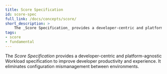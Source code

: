 ```yaml
---
title: Score Specification
id: score-spec
full_link: /docs/concepts/score/
short_description: >
    The _Score Specification_ provides a developer-centric and platform-agnostic Workload specification to improve developer productivity and experience. It eliminates configuration mismanagement between environments.
tags:
- score
- fundamental
---
```


The _Score Specification_ provides a developer-centric and platform-agnostic Workload specification to improve developer productivity and experience. It eliminates configuration mismanagement between environments.

<!--more-->
